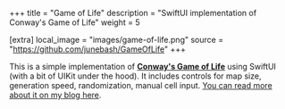 +++
title = "Game of Life"
description = "SwiftUI implementation of Conway's Game of Life"
weight = 5

[extra]
local_image = "images/game-of-life.png"
source = "https://github.com/junebash/GameOfLife"
+++

This is a simple implementation of [**Conway's Game of Life**](https://en.wikipedia.org/wiki/Conway%27s_Game_of_Life) using SwiftUI (with a bit of UIKit under the hood). It includes controls for map size, generation speed, randomization, manual cell input. [You can read more about it on my blog here](/posts/2020-06-24-game-of-life/).
